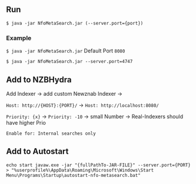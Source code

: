 ## Run
```$ java -jar NfoMetaSearch.jar (--server.port={port})```

### Example
```$ java -jar NfoMetaSearch.jar``` Default Port `8080`

```$ java -jar NfoMetaSearch.jar --server.port=4747```

## Add to NZBHydra
Add Indexer &rightarrow;  add custom Newznab Indexer &rightarrow; 

`Host: http://{HOST}:{PORT}/` &rightarrow;  `Host: http://localhost:8080/`

`Priority: {x}` &rightarrow; `Priority: -10` &rightarrow; small Number &rightarrow; Real-Indexers should have higher Prio

`Enable for: Internal searches only` 

## Add to Autostart
```echo start javaw.exe -jar "{fullPathTo-JAR-FILE}" --server.port={PORT} > "%userprofile%\AppData\Roaming\Microsoft\Windows\Start Menu\Programs\Startup\autostart-nfo-metasearch.bat" ```
